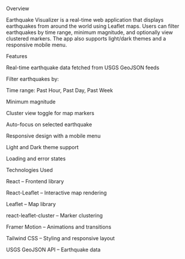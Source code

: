 Overview

Earthquake Visualizer is a real-time web application that displays earthquakes from around the world using Leaflet maps. Users can filter earthquakes by time range, minimum magnitude, and optionally view clustered markers. The app also supports light/dark themes and a responsive mobile menu.

Features

Real-time earthquake data fetched from USGS GeoJSON feeds

Filter earthquakes by:

Time range: Past Hour, Past Day, Past Week

Minimum magnitude

Cluster view toggle for map markers

Auto-focus on selected earthquake

Responsive design with a mobile menu

Light and Dark theme support

Loading and error states

Technologies Used

React – Frontend library

React-Leaflet – Interactive map rendering

Leaflet – Map library

react-leaflet-cluster – Marker clustering

Framer Motion – Animations and transitions

Tailwind CSS – Styling and responsive layout

USGS GeoJSON API – Earthquake data
